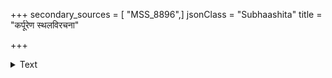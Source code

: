 +++
secondary_sources = [ "MSS_8896",]
jsonClass = "Subhaashita"
title = "कर्पूरेण स्थलविरचना"

+++

<details><summary>Text</summary>

कर्पूरेण स्थलविरचना कुङ्कुमेनालवालं माध्वीकानि प्रतिदिनपयः पञ्चबाणः कृषाणः।  
तत्रोत्पन्ना यदि किल भवेत् काञ्चनी कापि वल्ली सा चेदस्याः किमपि लभते सुभ्रुवः सौकुमार्यम्॥
</details>

